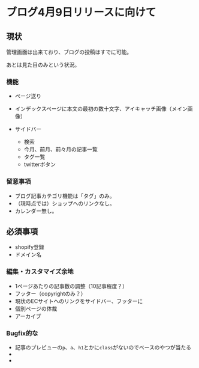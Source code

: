 # ブログ4月9日リリースに向けて



## 現状

管理画面は出来ており、ブログの投稿はすでに可能。

あとは見た目のみという状況。

### 機能

- ページ送り
- インデックスページに本文の最初の数十文字、アイキャッチ画像（メイン画像）

- サイドバー

  - 検索
  - 今月、前月、前々月の記事一覧
  - タグ一覧
  - twitterボタン

  

###  留意事項

- ブログ記事カテゴリ機能は「タグ」のみ。
- （現時点では）ショップへのリンクなし。
- カレンダー無し。



## 必須事項

- shopify登録
- ドメイン名



### 編集・カスタマイズ余地

- 1ページあたりの記事数の調整（10記事程度？）
- フッター（copyrightのみ？）
- 現状のECサイトへのリンクをサイドバー、フッターに
- 個別ページの体裁
- アーカイブ



### Bugfix的な

- 記事のプレビューの`p`、`a`、`h1`とかに`class`がないのでベースのやつが当たる
- 
- 